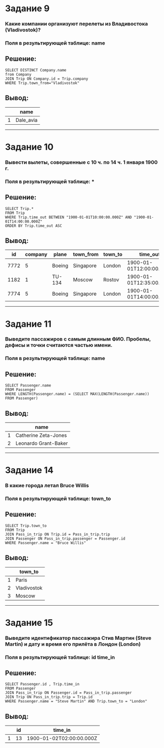 # Задание 9
### Какие компании организуют перелеты из Владивостока (Vladivostok)?
### Поля в результирующей таблице: name
## Решение:
```
SELECT DISTINCT Company.name
from Company
JOIN Trip ON Company.id = Trip.company
WHERE Trip.town_from="Vladivostok"
```
## Вывод:
|   | name      |
|---|-----------|
| 1 | Dale_avia |
---
# Задание 10
### Вывести вылеты, совершенные с 10 ч. по 14 ч. 1 января 1900 г.
### Поля в результирующей таблице: *
## Решение:
```
SELECT Trip.*
FROM Trip
WHERE Trip.time_out BETWEEN "1900-01-01T10:00:00.000Z" AND "1900-01-01T14:00:00.000Z"
ORDER BY Trip.time_out ASC
```
## Вывод:
| id  | company | plane   | town_from  | town_to | time_out                  | time_in                   |
|-----|---------|---------|------------|---------|---------------------------|---------------------------|
| 7772| 5       | Boeing  | Singapore  | London  | 1900-01-01T12:00:00.000Z  | 1900-01-02T02:00:00.000Z  |
| 1182| 1       | TU-134  | Moscow     | Rostov  | 1900-01-01T12:35:00.000Z  | 1900-01-01T14:30:00.000Z  |
| 7774| 5       | Boeing  | Singapore  | London  | 1900-01-01T14:00:00.000Z  | 1900-01-02T06:00:00.000Z  |
---
# Задание 11
### Выведите пассажиров с самым длинным ФИО. Пробелы, дефисы и точки считаются частью имени.
### Поля в результирующей таблице: name
## Решение:
```
SELECT Passenger.name
FROM Passenger
WHERE LENGTH(Passenger.name) = (SELECT MAX(LENGTH(Passenger.name)) FROM Passenger)
```
## Вывод:
|  | name |
|--|------|
| 1 | Catherine Zeta-Jones |
| 2 | Leonardo Grant-Baker |
---
# Задание 14
### В какие города летал Bruce Willis
### Поля в результирующей таблице: town_to
## Решение:
```
SELECT Trip.town_to
FROM Trip
JOIN Pass_in_trip ON Trip.id = Pass_in_trip.trip
JOIN Passenger ON Pass_in_trip.passenger = Passenger.id
WHERE Passenger.name = "Bruce Willis"
```
## Вывод:
|   |   town_to |
|---|-----------|
| 1 | Paris |
| 2 | Vladivostok |
| 3 | Moscow |
---
# Задание 15
### Выведите идентификатор пассажира Стив Мартин (Steve Martin) и дату и время его прилёта в Лондон (London)
### Поля в результирующей таблице: id time_in
## Решение:
```
SELECT Passenger.id , Trip.time_in
FROM Passenger
JOIN Pass_in_trip ON Passenger.id = Pass_in_trip.passenger
JOIN Trip ON Pass_in_trip.trip = Trip.id
WHERE Passenger.name = "Steve Martin" AND Trip.town_to = "London"
```
## Вывод:
|   | id | time_in |
|---|-----|---------|
| 1 | 13 | 	1900-01-02T02:00:00.000Z |  
